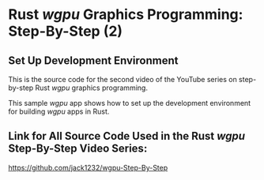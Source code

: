 # Rust *wgpu* Graphics Programming: Step-By-Step (2) 

## Set Up Development Environment 

This is the source code for the second video of the YouTube series on step-by-step Rust *wgpu* graphics programming.

This sample *wgpu* app shows how to set up the development environment for building *wgpu* apps in Rust.

## Link for All Source Code Used in the Rust *wgpu* Step-By-Step Video Series:

https://github.com/jack1232/wgpu-Step-By-Step

